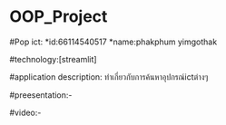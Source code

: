 # OOP_Project

#Pop ict:
*id:66114540517
*name:phakphum yimgothak

#technology:[streamlit]

#application description:
ทำเกี่ยวกับการค้นหาอุปกรณ์ictต่างๆ

#preesentation:-

#video:-

